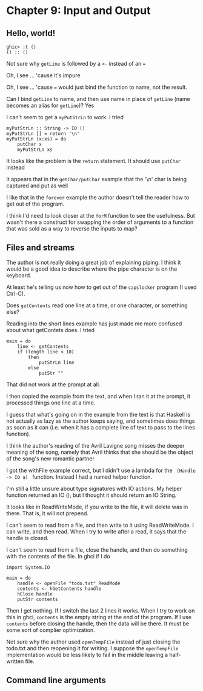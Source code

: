 # Chapter 9: Input and Output

## Hello, world!

    ghic> :t ()
    () :: ()

Not sure why <code>getLine</code> is followed by a <code><-</code> instead of an <code>=</code>

Oh, I see ... 'cause it's impure

Oh, I see ... 'cause <code>=</code> would just bind the function to name, not the result.

Can I bind <code>getLine</code> to name, and then use name in place of <code>getLine</code> (name becomes an alias for <code>getLine</code>)?
    Yes
    
I can't seem to get a <code>myPutStrLn</code> to work. I tried

    myPutStrLn :: String -> IO ()
    myPutStrLn [] = return '\n'
    myPutStrLn (x:xs) = do
        putChar x
        myPutStrLn xs

It looks like the problem is the <code>return</code> statement. It should use <code>putChar</code> instead

It appears that in the <code>getChar/putChar</code> example that the '\n' char is being captured and put as well

I like that in the <code>forever</code> example the author doesn't tell the reader how to get out of the program.

I think I'd need to look closer at the <code>forM</code> function to see the usefulness. But wasn't there a construct for swapping the order of arguments to a function that was sold as a way to reverse the inputs to map?



## Files and streams

The author is not really doing a great job of explaining piping. I think it would be a good idea to describe where the pipe character is on the keyboard.

At least he's telling us now how to get out of the <code>capslocker</code> program (I used Ctrl-C).

Does <code>getContents</code> read one line at a time, or one character, or something else?

Reading into the short lines example has just made me more confused about what getContets does. I tried

    main = do
        line <- getContents
        if (length line < 10)
            then
                putStrLn line
            else
                putStr ""

That did not work at the prompt at all.

I then copied the example from the text, and when I ran it at the prompt, it processed things one line at a time.

I guess that what's going on in the example from the text is that Haskell is not actually as lazy as the author keeps saying, and sometimes does things as soon as it can (i.e. when it has a complete line of text to pass to the lines function).

I think the author's reading of the Avril Lavigne song misses the deeper meaning of the song, namely that Avril thinks that she should be the object of the song's new romantic partner

I got the withFile example correct, but I didn't use a lambda for the <code> (Handle -> IO a) </code> function. Instead I had a named helper function.

I'm still a little unsure about type signatures with IO actions. My helper function returned an IO (), but I thought it should return an IO String.

It looks like in ReadWriteMode, if you write to the file, it will delete was in there. That is, it will not prepend.

I can't seem to read from a file, and then write to it using ReadWriteMode. I can write, and then read. When I try to write after a read, it says that the handle is closed.


I can't seem to read from a file, close the handle, and then do something with the contents of the file. In ghci if I do

    import System.IO

    main = do
        handle <- openFile "todo.txt" ReadMode
        contents <- hGetContents handle
        hClose handle
        putStr contents

Then I get nothing. If I switch the last 2 lines it works. When I try to work on this in ghci, <code>contents</code> is the empty string at the end of the program. If I use <code>contents</code> before closing the handle, then the data will be there. It must be some sort of complier optimization.


Not sure why the author used <code>openTempFile</code> instead of just closing the todo.txt and then reopening it for writing. I suppose the <code>openTempFile</code> implementation would be less likely to fail in the middle leaving a half-written file.

## Command line arguments
